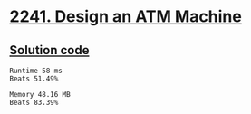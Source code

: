 # [2241. Design an ATM Machine](https://leetcode.com/problems/design-an-atm-machine/)

## [Solution code](https://github.com/alexengrig/leetcode/blob/main/src/main/java/dev/alexengrig/leetcode/design/_2241_design_atm_machine/MyATM.java)

```
Runtime 58 ms
Beats 51.49%

Memory 48.16 MB
Beats 83.39%
```
